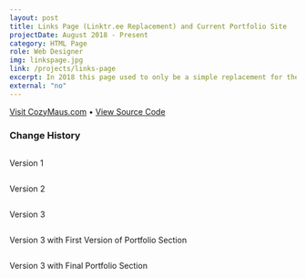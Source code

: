 ```yaml
---
layout: post
title: Links Page (Linktr.ee Replacement) and Current Portfolio Site
projectDate: August 2018 - Present
category: HTML Page
role: Web Designer
img: linkspage.jpg
link: /projects/links-page
excerpt: In 2018 this page used to only be a simple replacement for the linktr.ee service as a page of my most important website links, but in 2020 I realized it could be a good minimalist portfolio website. My favorite addition to this version of my portfolio is that you can flip over each project card to reveal more information on the back.
external: "no"
---
```


<p class="caption"><a href="https://cozymaus.com" target="_blank">Visit CozyMaus.com</a> • <a href="https://github.com/cozymaus/cozymaus.github.io" target="_blank">View Source Code</a></p>
<h3>Change History</h3>
<img src="https://cozymaus.github.io/img/links-page-v1.jpg" alt="" class="img-fluid"/>
<p class="caption">Version 1</p>
<img src="https://cozymaus.github.io/img/links-page-v2.png" alt="" class="img-fluid"/>
<p class="caption">Version 2</p>
<img src="https://cozymaus.github.io/img/links-page-v3.png" alt="" class="img-fluid"/>
<p class="caption">Version 3</p>
<img src="https://cozymaus.github.io/img/links-page-v3-long-v1.png" alt="" class="img-fluid"/>
<p class="caption">Version 3 with First Version of Portfolio Section</p>
<img src="https://cozymaus.github.io/img/links-page-v3-long-v2.png" alt="" class="img-fluid"/>
<p class="caption">Version 3 with Final Portfolio Section</p>
